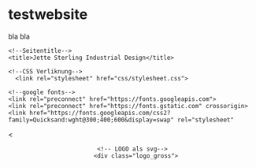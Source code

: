 # testwebsite
bla bla
<html lang="de"
  <head>
    <meta charset="utf-8" />

    <!--Seitentitle-->
    <title>Jette Sterling Industrial Design</title>

    <!--CSS Verliknung-->
      <link rel="stylesheet" href="css/stylesheet.css">

    <!--google fonts-->
    <link rel="preconnect" href="https://fonts.googleapis.com">
    <link rel="preconnect" href="https://fonts.gstatic.com" crossorigin>
    <link href="https://fonts.googleapis.com/css2?family=Quicksand:wght@300;400;600&display=swap" rel="stylesheet"
<
  </head>
  <body>
  <header class="headerleiste">

    <!-- LOGO als svg-->
      <div class="logo_gross">
